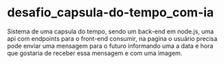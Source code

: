 # desafio_capsula-do-tempo_com-ia

Sistema de uma capsula do tempo, sendo um back-end em node.js, uma api com endpoints para o front-end consumir, na pagina o usuário precisa pode enviar uma mensagem para o futuro informando uma a data e hora que gostaria de receber essa mensagem e com uma imagem.
